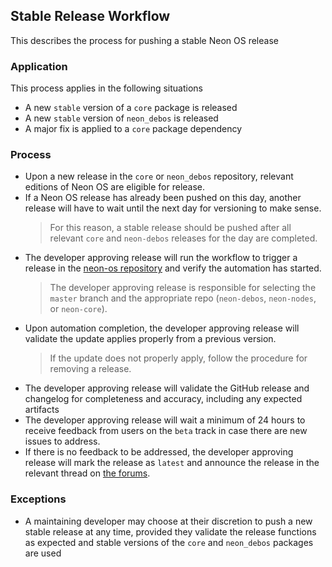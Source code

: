 ## Stable Release Workflow
This describes the process for pushing a stable Neon OS release

### Application
This process applies in the following situations
- A new `stable` version of a `core` package is released
- A new `stable` version of `neon_debos` is released
- A major fix is applied to a `core` package dependency

### Process
- Upon a new release in the `core` or `neon_debos` repository, relevant editions
  of Neon OS are eligible for release.
- If a Neon OS release has already been pushed on this day, another release will
  have to wait until the next day for versioning to make sense.
  > For this reason, a stable release should be pushed after all relevant `core`
    and `neon-debos` releases for the day are completed.
- The developer approving release will run the workflow to trigger a release in
  the [neon-os repository](https://github.com/NeonGeckoCom/neon-os/actions/workflows/manual_release.yaml)
  and verify the automation has started.
  > The developer approving release is responsible for selecting the `master` 
    branch and the appropriate repo (`neon-debos`, `neon-nodes`, or `neon-core`).
- Upon automation completion, the developer approving release will validate the
  update applies properly from a previous version.
  > If the update does not properly apply, follow the procedure for removing a 
    release.
- The developer approving release will validate the GitHub release and changelog
  for completeness and accuracy, including any expected artifacts
- The developer approving release will wait a minimum of 24 hours to receive
  feedback from users on the `beta` track in case there are new issues to 
  address.
- If there is no feedback to be addressed, the developer approving release will 
  mark the release as `latest` and announce the release in the relevant thread 
  on [the forums](https://community.openconversational.ai).

### Exceptions
- A maintaining developer may choose at their discretion to push a new stable
  release at any time, provided they validate the release functions as expected
  and stable versions of the `core` and `neon_debos` packages are used
